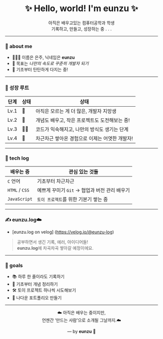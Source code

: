 <h1 align="center">✨ Hello, world! I'm eunzu ✨</h1>

<p align="center">
  아직은 배우고있는 컴퓨터공학과 학생<br/>
  기록하고, 만들고, 성장하는 중 . . . 
</p>

---

### 🧩 about me

- 🙋🏻‍♀️ 이름은 은주, 닉네임은 **eunzu**  
- 🎯 목표는 *나만의 속도로 꾸준히 개발자 되기*  
- 🌱 기초부터 탄탄하게 다지는 중!

---

### 🌱 성장 루트

| 단계 | 상태 | 상태 |
|------|--------|------|
| Lv.1 | 🐣 | 아직은 모르는 게 더 많은, 개발자 지망생  |
| Lv.2 | 🐤 | 개념도 배우고, 작은 프로젝트도 도전해보는 중! |
| Lv.3 | 🐤🤍 | 코드가 익숙해지고, 나만의 방식도 생기는 단계 |
| Lv.4 | 🐔 | 차근차근 쌓아온 경험으로 이제는 어엿한 개발자! |


---

### 🔧 tech log

| 배우는 중 | 관심 있는 것들 |  
|-----------|----------------|
| `C` 언어 | 기초부터 차근차근 |
| `HTML` / `CSS` | 예쁘게 꾸미기 `Git` → 협업과 버전 관리 배우기 |
| `JavaScript` | `토이 프로젝트`를 위한 기본기 쌓는 중 |

---

### ✍️ eunzu.log☁️
- [eunzu.log on velog] (https://velog.io/@eunzu-log)
> 공부하면서 생긴 기록, 에러, 아이디어들! <br/>
> **eunzu.log**에 차곡차곡 쌓아갈 예정이에요.

---

### 📌 goals

- 📚 하루 한 줄이라도 기록하기
- 🧠 기초부터 개념 정리하기 
- 🛠️ 토이 프로젝트 하나씩 시도해보기
- 🌈 나다운 포트폴리오 만들기

---

<p align="center">
  ☁️ 아직은 배우는 중이지만, <br/>
  언젠간 ‘만드는 사람’으로 소개될 그날까지.☁️ <br/>
</p>

<p align="center">
  — by <strong>eunzu</strong> 🐢
</p>
